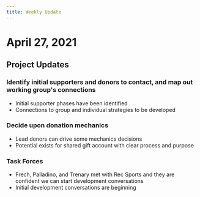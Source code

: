 ```yaml
---
title: Weekly Update
---
```

# April 27, 2021

## Project Updates

### Identify initial supporters and donors to contact, and map out working group's connections
- Initial supporter phases have been identified
- Connections to group and individual strategies to be developed

### Decide upon donation mechanics
- Lead donors can drive some mechanics decisions
- Potential exists for shared gift account with clear process and purpose

### Task Forces
- Frech, Palladino, and Trenary met with Rec Sports and they are confident we can start development conversations
- Initial development conversations are beginning

